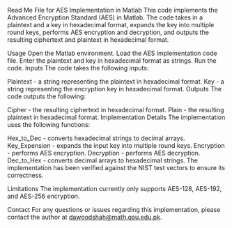 Read Me File for AES Implementation in Matlab
This code implements the Advanced Encryption Standard (AES) in Matlab. The code takes in a plaintext and a key in hexadecimal format, expands the key into multiple round keys, performs AES encryption and decryption, and outputs the resulting ciphertext and plaintext in hexadecimal format.

Usage
Open the Matlab environment.
Load the AES implementation code file.
Enter the plaintext and key in hexadecimal format as strings.
Run the code.
Inputs
The code takes the following inputs:

Plaintext - a string representing the plaintext in hexadecimal format.
Key - a string representing the encryption key in hexadecimal format.
Outputs
The code outputs the following:

Cipher - the resulting ciphertext in hexadecimal format.
Plain - the resulting plaintext in hexadecimal format.
Implementation Details
The implementation uses the following functions:

Hex_to_Dec - converts hexadecimal strings to decimal arrays.
Key_Expension - expands the input key into multiple round keys.
Encryption - performs AES encryption.
Decryption - performs AES decryption.
Dec_to_Hex - converts decimal arrays to hexadecimal strings.
The implementation has been verified against the NIST test vectors to ensure its correctness.

Limitations
The implementation currently only supports AES-128, AES-192, and AES-256 encryption.

Contact
For any questions or issues regarding this implementation, please contact the author at dawoodshah@math.qau.edu.pk.
